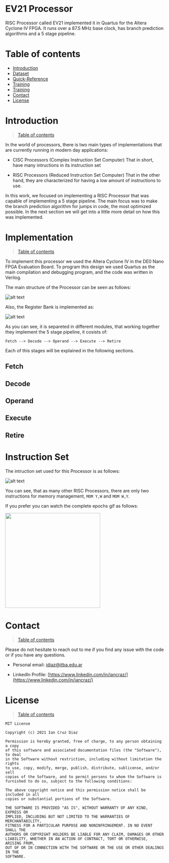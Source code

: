 # EV21 Processor

RISC Processor called EV21 implemented it in Quartus for the Altera Cyclone IV FPGA. It runs over a 87.5 MHz base clock, has branch prediction algorithms and a 5 stage pipeline.

# Table of contents

* [Introduction](#Introduction)
* [Dataset](#Dataset)
* [Quick-Reference](#Quick-Reference)
* [Training](#Training)
* [Training](#training)
* [Contact](#Contact)
* [License](#License)

# Introduction
>[Table of contents](#table-of-contents)

In the world of processors, there is two main types of implementations that are currently running in modern day applications:

* CISC Processors (Complex Instruction Set Computer) That in short, have many intructions in its instruction set

* RISC Processors (Reduced Instruction Set Computer) That in the other hand, they are characterized for having a low amount of instructions to use.

In this work, we focused on implementing a RISC Processor that was capable of implementing a 5 stage pipeline. The main focus was to make the branch prediction algorithm for jumps in code, the most optimized possible. In the next section we will get into a little more detail on how this was implemented.


# Implementation
>[Table of contents](#table-of-contents)

To implement this processor we used the Altera Cyclone IV in the DE0 Nano FPGA Evaluation Board. To program this design we used Quartus as the main compilation and debugging program, and the code was written in Verilog.

The main structure of the Processor can be seen as follows:


![alt text](https://github.com/iancraz/EV1-Processor/blob/main/docs/Diagram.png?raw=true "Input")

Also, the Register Bank is implemented as:

![alt text](https://github.com/iancraz/EV1-Processor/blob/main/docs/Register_bank.png?raw=true "Input")

As you can see, it is separeted in different modules, that working together they implement the 5 stage pipeline, it cosists of:

`Fetch --> Decode --> Operand --> Execute --> Retire`

Each of this stages will be explained in the following sections.

## Fetch

## Decode

## Operand

## Execute

## Retire

# Instruction Set

The intruction set used for this Processor is as follows:

![alt text](https://github.com/iancraz/EV1-Processor/blob/main/docs/Instr_set.png?raw=true "Input")

You can see, that as many other RISC Processors, there are only two instructions for memory management, `MOM Y,W` and `MOM W,Y`.



If you prefer you can watch the complete epochs gif as follows:

<img src="https://github.com/iancraz/Pix2Pix-Image-Colorizer/blob/main/docs/Training_epochs.gif?raw=true" width=300 align=center>

# Contact
>[Table of contents](#table-of-contents)

Please do not hesitate to reach out to me if you find any issue with the code or if you have any questions.

* Personal email: [idiaz@itba.edu.ar](mailto:idiaz@itba.edu.ar)

* LinkedIn Profile: [https://www.linkedin.com/in/iancraz/](https://www.linkedin.com/in/iancraz/)

# License
>[Table of contents](#table-of-contents)

```
MIT License

Copyright (c) 2021 Ian Cruz Diaz

Permission is hereby granted, free of charge, to any person obtaining a copy
of this software and associated documentation files (the "Software"), to deal
in the Software without restriction, including without limitation the rights
to use, copy, modify, merge, publish, distribute, sublicense, and/or sell
copies of the Software, and to permit persons to whom the Software is
furnished to do so, subject to the following conditions:

The above copyright notice and this permission notice shall be included in all
copies or substantial portions of the Software.

THE SOFTWARE IS PROVIDED "AS IS", WITHOUT WARRANTY OF ANY KIND, EXPRESS OR
IMPLIED, INCLUDING BUT NOT LIMITED TO THE WARRANTIES OF MERCHANTABILITY,
FITNESS FOR A PARTICULAR PURPOSE AND NONINFRINGEMENT. IN NO EVENT SHALL THE
AUTHORS OR COPYRIGHT HOLDERS BE LIABLE FOR ANY CLAIM, DAMAGES OR OTHER
LIABILITY, WHETHER IN AN ACTION OF CONTRACT, TORT OR OTHERWISE, ARISING FROM,
OUT OF OR IN CONNECTION WITH THE SOFTWARE OR THE USE OR OTHER DEALINGS IN THE
SOFTWARE.
```